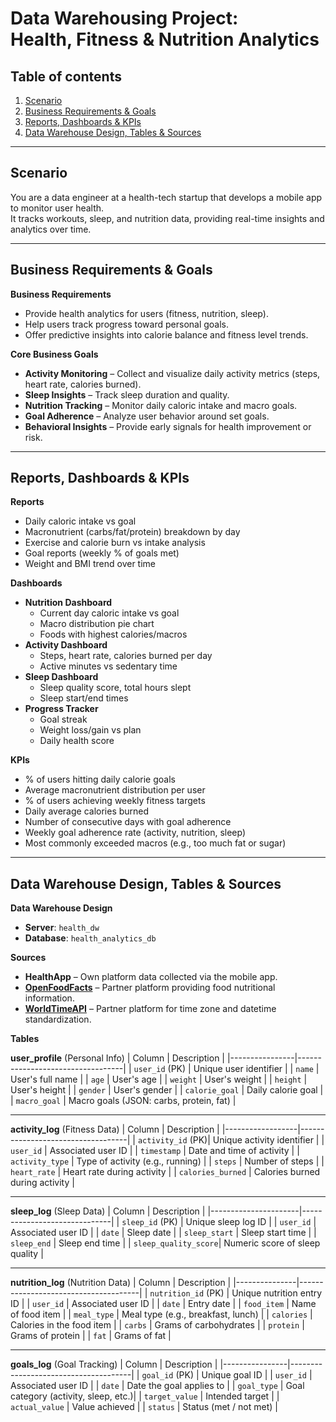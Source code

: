 # Data Warehousing Project:<br/> Health, Fitness & Nutrition Analytics

## Table of contents
1. [Scenario](#scenario)
2. [Business Requirements & Goals](#business-requirements--goals)
3. [Reports, Dashboards & KPIs](#reports-dashboards--kpis)
4. [Data Warehouse Design, Tables & Sources](#data-warehouse-design-tables--sources)

---

## Scenario

You are a data engineer at a health-tech startup that develops a mobile app to monitor user health.<br>
It tracks workouts, sleep, and nutrition data, providing real-time insights and analytics over time.

---

## Business Requirements & Goals

**Business Requirements**  
- Provide health analytics for users (fitness, nutrition, sleep).  
- Help users track progress toward personal goals.  
- Offer predictive insights into calorie balance and fitness level trends.  

**Core Business Goals**  
- **Activity Monitoring** – Collect and visualize daily activity metrics (steps, heart rate, calories burned).  
- **Sleep Insights** – Track sleep duration and quality.  
- **Nutrition Tracking** – Monitor daily caloric intake and macro goals.  
- **Goal Adherence** – Analyze user behavior around set goals.  
- **Behavioral Insights** – Provide early signals for health improvement or risk.

---

## Reports, Dashboards & KPIs

**Reports**  
- Daily caloric intake vs goal  
- Macronutrient (carbs/fat/protein) breakdown by day  
- Exercise and calorie burn vs intake analysis  
- Goal reports (weekly % of goals met)  
- Weight and BMI trend over time

**Dashboards**  
- **Nutrition Dashboard**  
  - Current day caloric intake vs goal  
  - Macro distribution pie chart  
  - Foods with highest calories/macros  
- **Activity Dashboard**  
  - Steps, heart rate, calories burned per day  
  - Active minutes vs sedentary time  
- **Sleep Dashboard**  
  - Sleep quality score, total hours slept  
  - Sleep start/end times  
- **Progress Tracker**  
  - Goal streak  
  - Weight loss/gain vs plan  
  - Daily health score

**KPIs**  
- % of users hitting daily calorie goals  
- Average macronutrient distribution per user  
- % of users achieving weekly fitness targets  
- Daily average calories burned  
- Number of consecutive days with goal adherence  
- Weekly goal adherence rate (activity, nutrition, sleep)  
- Most commonly exceeded macros (e.g., too much fat or sugar)

---

## Data Warehouse Design, Tables & Sources

**Data Warehouse Design**  
- **Server**: `health_dw`  
- **Database**: `health_analytics_db`  

**Sources** 
- **HealthApp** – Own platform data collected via the mobile app.  
- [**OpenFoodFacts**](https://world.openfoodfacts.org/) – Partner platform providing food nutritional information.  
- [**WorldTimeAPI**](http://worldtimeapi.org/) – Partner platform for time zone and datetime standardization.<br>  

**Tables**

**user_profile** (Personal Info)
| Column         | Description                      |
|----------------|----------------------------------|
| `user_id` (PK) | Unique user identifier           |
| `name`         | User's full name                 |
| `age`          | User's age                       |
| `weight`       | User's weight                    |
| `height`       | User's height                    |
| `gender`       | User's gender                    |
| `calorie_goal` | Daily calorie goal               |
| `macro_goal`   | Macro goals (JSON: carbs, protein, fat) |

---

**activity_log** (Fitness Data)
| Column           | Description                       |
|------------------|-----------------------------------|
| `activity_id` (PK)| Unique activity identifier       |
| `user_id`         | Associated user ID               |
| `timestamp`       | Date and time of activity        |
| `activity_type`   | Type of activity (e.g., running) |
| `steps`           | Number of steps                  |
| `heart_rate`      | Heart rate during activity       |
| `calories_burned` | Calories burned during activity  |

---

**sleep_log** (Sleep Data)
| Column               | Description                  |
|----------------------|------------------------------|
| `sleep_id` (PK)      | Unique sleep log ID          |
| `user_id`            | Associated user ID           |
| `date`               | Sleep date                   |
| `sleep_start`        | Sleep start time             |
| `sleep_end`          | Sleep end time               |
| `sleep_quality_score`| Numeric score of sleep quality |

---

**nutrition_log** (Nutrition Data)
| Column        | Description                          |
|---------------|--------------------------------------|
| `nutrition_id` (PK) | Unique nutrition entry ID       |
| `user_id`     | Associated user ID                   |
| `date`        | Entry date                           |
| `food_item`   | Name of food item                    |
| `meal_type`   | Meal type (e.g., breakfast, lunch)   |
| `calories`    | Calories in the food item            |
| `carbs`       | Grams of carbohydrates               |
| `protein`     | Grams of protein                     |
| `fat`         | Grams of fat                         |

---

**goals_log** (Goal Tracking)
| Column         | Description                          |
|----------------|--------------------------------------|
| `goal_id` (PK) | Unique goal ID                       |
| `user_id`      | Associated user ID                   |
| `date`         | Date the goal applies to             |
| `goal_type`    | Goal category (activity, sleep, etc.)|
| `target_value` | Intended target                      |
| `actual_value` | Value achieved                       |
| `status`       | Status (met / not met)               |
